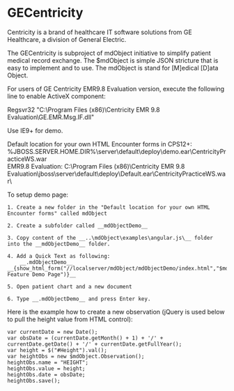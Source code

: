GECentricity
============

Centricity is a brand of healthcare IT software solutions from GE Healthcare, a division of General Electric.

The GECentricity is subproject of mdObject initiative to simplify patient medical record exchange.
The $mdObject is simple JSON stricture that is easy to implement and to use.
The mdObject is stand for [M]edical [D]ata Object. 

For users of GE Centricity EMR9.8 Evaluation version, execute the following line to enable ActiveX component:  

Regsvr32 "C:\Program Files (x86)\Centricity EMR 9.8 Evaluation\GE.EMR.Msg.IF.dll"

Use IE9+ for demo. 

Default location for your own HTML Encounter forms in CPS12+: 
	%JBOSS.SERVER.HOME.DIR%\server\default\deploy\demo.ear\CentricityPracticeWS.war\
EMR9.8 Evaluation: 
	C:\Program Files (x86)\Centricity EMR 9.8 Evaluation\jboss\server\default\deploy\Default.ear\CentricityPracticeWS.war\

To setup demo page:

	1. Create a new folder in the "Default location for your own HTML Encounter forms" called mdObject

	2. Create a subfolder called __mdObjectDemo__

	3. Copy content of the __..\mdObject\examples\angular.js\__ folder into the __mdObjectDemo__ folder.

	4. Add a Quick Text as following:
		__.mdObjectDemo__  __{show_html_form("//localserver/mdObject/mdObjectDemo/index.html","$mdObject Feature Demo Page")}__

	5. Open patient chart and a new document 

	6. Type __.mdObjectDemo__ and press Enter key.



Here is the example how to create a new observation (jQuery is used below to pull the height value from HTML control):

    var currentDate = new Date();
    var obsDate = (currentDate.getMonth() + 1) + '/' + currentDate.getDate() + '/' + currentDate.getFullYear();
    var height = $("#Height").val();
    var heightObs = new $mdObject.Observation();
    heightObs.name = "HEIGHT";
    heightObs.value = height;
    heightObs.date = obsDate;
    heightObs.save();
